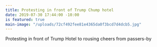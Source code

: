 ```yaml
---
title: Protesting in front of Trump Chump hotel
date: 2019-07-30 17:44:00 -10:00
is featured: true
main-image: "/uploads/72cf492fee81e4365da0f3bcd7d4dcb5.jpg"
---
```


Protesting in front of Trump Hotel to rousing cheers from passers-by